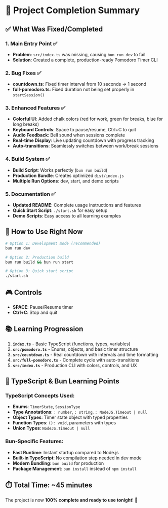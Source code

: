# 🎉 Project Completion Summary

## ✅ What Was Fixed/Completed

### 1. **Main Entry Point** ✅
- **Problem**: `src/index.ts` was missing, causing `bun run dev` to fail
- **Solution**: Created a complete, production-ready Pomodoro Timer CLI

### 2. **Bug Fixes** ✅
- **countdown.ts**: Fixed timer interval from 10 seconds → 1 second
- **full-pomodoro.ts**: Fixed duration not being set properly in `startSession()`

### 3. **Enhanced Features** ✅
- **Colorful UI**: Added chalk colors (red for work, green for breaks, blue for long breaks)
- **Keyboard Controls**: Space to pause/resume, Ctrl+C to quit
- **Audio Feedback**: Bell sound when sessions complete
- **Real-time Display**: Live updating countdown with progress tracking
- **Auto-transitions**: Seamlessly switches between work/break sessions

### 4. **Build System** ✅
- **Build Script**: Works perfectly (`bun run build`)
- **Production Bundle**: Creates optimized `dist/index.js`
- **Multiple Run Options**: dev, start, and demo scripts

### 5. **Documentation** ✅
- **Updated README**: Complete usage instructions and features
- **Quick Start Script**: `./start.sh` for easy setup
- **Demo Scripts**: Easy access to all learning examples

## 🚀 How to Use Right Now

```bash
# Option 1: Development mode (recommended)
bun run dev

# Option 2: Production build
bun run build && bun run start

# Option 3: Quick start script
./start.sh
```

## 🎮 Controls
- **SPACE**: Pause/Resume timer
- **Ctrl+C**: Stop and quit

## 📚 Learning Progression

1. **`index.ts`** - Basic TypeScript (functions, types, variables)
2. **`src/pomodoro.ts`** - Enums, objects, and basic timer structure
3. **`src/countdown.ts`** - Real countdown with intervals and time formatting
4. **`src/full-pomodoro.ts`** - Complete cycle with auto-transitions
5. **`src/index.ts`** - Production CLI with colors, controls, and UX

## 🔧 TypeScript & Bun Learning Points

### TypeScript Concepts Used:
- **Enums**: `TimerState`, `SessionType`
- **Type Annotations**: `: number`, `: string`, `: NodeJS.Timeout | null`
- **Object Types**: Timer state object with typed properties
- **Function Types**: `(): void`, parameters with types
- **Union Types**: `NodeJS.Timeout | null`

### Bun-Specific Features:
- **Fast Runtime**: Instant startup compared to Node.js
- **Built-in TypeScript**: No compilation step needed in dev mode
- **Modern Bundling**: `bun build` for production
- **Package Management**: `bun install` instead of `npm install`

## ⏱️ Total Time: ~45 minutes

The project is now **100% complete and ready to use tonight**! 🎉